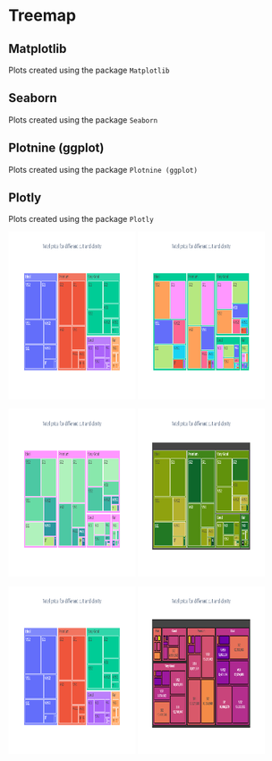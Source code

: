 # Treemap
## Matplotlib
Plots created using the package `Matplotlib`

## Seaborn
Plots created using the package `Seaborn`

## Plotnine (ggplot)
Plots created using the package `Plotnine (ggplot)`

## Plotly
Plots created using the package `Plotly`

<img src="../gallery/Treemap/px-Treemap-1.png" width="45%" height="300px"> <img src="../gallery/Treemap/px-Treemap-2.png" width="45%" height="300px">

<img src="../gallery/Treemap/px-Treemap-3.png" width="45%" height="300px"> <img src="../gallery/Treemap/px-Treemap-4.png" width="45%" height="300px">

<img src="../gallery/Treemap/px-Treemap-5.png" width="45%" height="300px"> <img src="../gallery/Treemap/px-Treemap-6.png" width="45%" height="300px">

